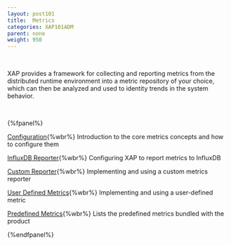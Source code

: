 ```yaml
---
layout: post101
title:  Metrics
categories: XAP101ADM
parent: none
weight: 950
---
```


<br>

XAP provides a framework for collecting and reporting metrics from the distributed runtime environment into a metric repository of your choice, which can then be analyzed and used to identity trends in the system behavior.

<br>

{%fpanel%}

[Configuration](./metrics-configuration.html){%wbr%}
Introduction to the core metrics concepts and how to configure them

[InfluxDB Reporter](./metrics-influxdb-reporter.html){%wbr%}
Configuring XAP to report metrics to InfluxDB

[Custom Reporter](./metrics-custom-reporter.html){%wbr%}
Implementing and using a custom metrics reporter

[User Defined Metrics](./metrics-user-defined.html){%wbr%}
Implementing and using a user-defined metric

[Predefined Metrics](./metrics-bundled.html){%wbr%}
Lists the predefined metrics bundled with the product

{%endfpanel%}
